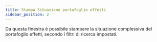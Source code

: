```yaml
---
title: Stampa Situazione portafoglio effetti
sidebar_position: 2
---
```


Da questa finestra è possibile stampare la situazione complessiva del portafoglio effetti, secondo i filtri di ricerca impostati.







